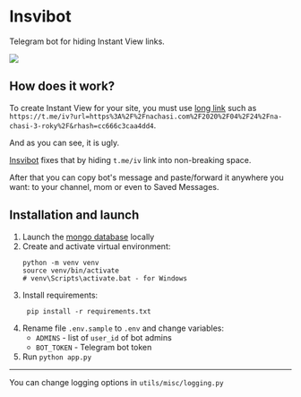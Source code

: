 # Insvibot

Telegram bot for hiding Instant View links.

![](https://telegra.ph/file/d10f83f11654666bb3ebc.png)

## How does it work?

To create Instant View for your site, you must use [long link](https://instantview.telegram.org/) such as `https://t.me/iv?url=https%3A%2F%2Fnachasi.com%2F2020%2F04%2F24%2Fna-chasi-3-roky%2F&rhash=cc666c3caa4dd4`.

And as you can see, it is ugly.

[Insvibot](https://t.me/insvibot) fixes that by hiding `t.me/iv` link into non-breaking space.

After that you can copy bot's message and paste/forward it anywhere you want: to your channel, mom or even to Saved Messages.

## Installation and launch

1. Launch the [mongo database](https://www.mongodb.com/try/download/community) locally
2. Create and activate virtual environment:
    ```shell
    python -m venv venv
    source venv/bin/activate
    # venv\Scripts\activate.bat - for Windows
    ```
3. Install requirements:
   ```shell
    pip install -r requirements.txt
    ```
4. Rename file `.env.sample` to `.env` and change variables:
    - `ADMINS` - list of `user_id` of bot admins
    - `BOT_TOKEN` - Telegram bot token
5. Run `python app.py`

---

You can change logging options in `utils/misc/logging.py`

